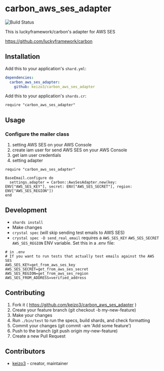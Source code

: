 # carbon_aws_ses_adapter

![Build Status](https://github.com/keizo3/carbon_aws_ses_adapter/workflows/Shard%20CI/badge.svg)

This is luckyframework/carbon's adapter for AWS SES

https://github.com/luckyframework/carbon

## Installation

Add this to your application's `shard.yml`:

```yaml
dependencies:
  carbon_aws_ses_adapter:
    github: keizo3/carbon_aws_ses_adapter
```

Add this to your application's `shards.cr`:

```crystal
require "carbon_aws_ses_adapter"
```

## Usage

### Configure the mailer class

1. setting AWS SES on your AWS Console
2. create iam user for send AWS SES on your AWS Console
3. get iam user credentials
4. setting adapter

```crystal
require "carbon_aws_ses_adapter"

BaseEmail.configure do
  settings.adapter = Carbon::AwsSesAdapter.new(key: ENV["AWS_SES_KEY"], secret: ENV["AWS_SES_SECRET"], region: ENV["AWS_SES_REGION"])
end
```

## Development

- `shards install`
- Make changes
- `crystal spec` (will skip sending test emails to AWS SES)
- `crystal spec -D send_real_email` requires a `AWS_SES_KEY` `AWS_SES_SECRET` `AWS_SES_REGION` ENV variable. Set this in a .env file:

```
# in .env
# If you want to run tests that actually test emails against the AWS SES
AWS_SES_KEY=get_from_aws_ses_key
AWS_SES_SECRET=get_from_aws_ses_secret
AWS_SES_REGION=get_from_aws_ses_region
AWS_SES_FROM_ADDRESS=verified_address
```

## Contributing

1.  Fork it ( https://github.com/keizo3/carbon_aws_ses_adapter )
2.  Create your feature branch (git checkout -b my-new-feature)
3.  Make your changes
4.  Run `./bin/test` to run the specs, build shards, and check formatting
5.  Commit your changes (git commit -am 'Add some feature')
6.  Push to the branch (git push origin my-new-feature)
7.  Create a new Pull Request

## Contributors

- [keizo3](https://github.com/keizo3) - creator, maintainer
